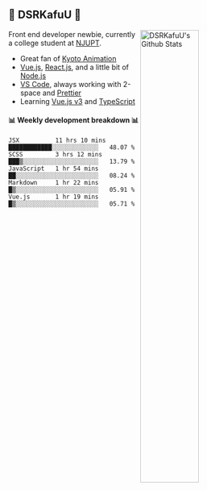## 🍥 DSRKafuU 🍥

<img align="right" alt="DSRKafuU's Github Stats" width="48%" src="https://github-readme-stats.vercel.app/api?username=dsrkafuu&count_private=true&show_icons=true&title_color=7793cc&icon_color=7793cc&text_color=595858&bg_color=ffffff" />

Front end developer newbie, currently a college student at [NJUPT](https://www.njupt.edu.cn).

- Great fan of [Kyoto Animation](https://www.kyotoanimation.co.jp)
- [Vue.js](https://vuejs.org), [React.js](https://reactjs.org), and a little bit of [Node.js](https://nodejs.org)
- [VS Code](https://code.visualstudio.com), always working with 2-space and [Prettier](https://prettier.io)
- Learning [Vue.js v3](https://v3.vuejs.org) and [TypeScript](https://www.typescriptlang.org)

#### :bar_chart: Weekly development breakdown :bar_chart:

<!--START_SECTION:waka-->
```text
JSX          11 hrs 10 mins  ████████████░░░░░░░░░░░░░   48.07 % 
SCSS         3 hrs 12 mins   ███▒░░░░░░░░░░░░░░░░░░░░░   13.79 % 
JavaScript   1 hr 54 mins    ██░░░░░░░░░░░░░░░░░░░░░░░   08.24 % 
Markdown     1 hr 22 mins    █▒░░░░░░░░░░░░░░░░░░░░░░░   05.91 % 
Vue.js       1 hr 19 mins    █▒░░░░░░░░░░░░░░░░░░░░░░░   05.71 % 
```
<!--END_SECTION:waka-->
